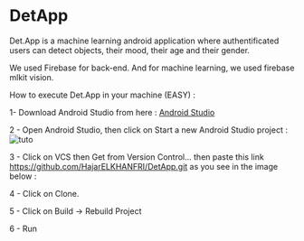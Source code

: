 # DetApp


Det.App is a machine learning android application where authentificated users can detect objects, their mood, their age and their gender.

We used Firebase for back-end. And for machine learning, we used firebase mlkit vision.

How to execute Det.App in your machine (EASY) : 
 
1- Download Android Studio from here : [Android Studio](https://developer.android.com/studio)

2 - Open Android Studio, then click on Start a new Android Studio project :
![tuto](https://github.com/HajarELKHANFRI/DetApp/tree/master/pics/tuto1.png)

3 - Click on VCS then Get from Version Control... then paste this link https://github.com/HajarELKHANFRI/DetApp.git as you see in the image below :

4 - Click on Clone.

5 - Click on Build -> Rebuild Project 

6 - Run
